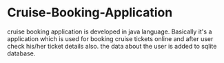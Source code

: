 # Cruise-Booking-Application
cruise booking application is developed in java language. Basically it's a application which is used for booking cruise tickets online and after user check his/her ticket details also. the data about the user is added to sqlite database.  
